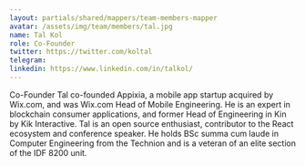 ```yaml
---
layout: partials/shared/mappers/team-members-mapper
avatar: /assets/img/team/members/tal.jpg
name: Tal Kol
role: Co-Founder
twitter: https://twitter.com/koltal
telegram:
linkedin: https://www.linkedin.com/in/talkol/
---
```


Co-Founder
Tal co-founded Appixia, a mobile app startup acquired by Wix.com, and was Wix.com Head of Mobile Engineering. He is an expert in blockchain consumer applications, and former Head of Engineering in Kin by Kik Interactive. Tal is an open source enthusiast, contributor to the React ecosystem and conference speaker. He holds BSc summa cum laude in Computer Engineering from the Technion and is a veteran of an elite section of the IDF 8200 unit.
